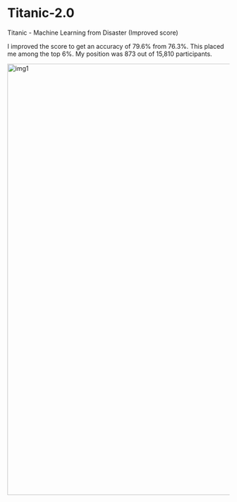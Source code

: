 # Titanic-2.0
Titanic - Machine Learning from Disaster (Improved score)

I improved the score to get an accuracy of 79.6% from 76.3%. This placed me among the top 6%. My position was 873 out of 15,810 participants.

<img width="976" alt="img1" src="https://github.com/shreyas463/Titanic-2.0/assets/76155738/4022dddb-a83e-49ae-a9e0-cf07ae5c767c">
